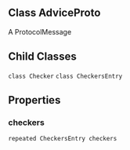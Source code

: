 ## Class AdviceProto
A ProtocolMessage
## Child Classes
`class Checker`
`class CheckersEntry`
## Properties
### checkers
`repeated CheckersEntry checkers`

